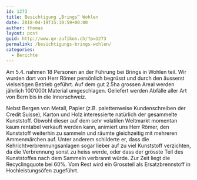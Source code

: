 ```yaml
---
id: 1273
title: Besichtigung „Brings“ Wohlen
date: 2018-04-19T15:30:59+00:00
author: thomas
layout: post
guid: http://www.qv-zufikon.ch/?p=1273
permalink: /besichtigungs-brings-wohlen/
categories:
  - Berichte
---
```

Am 5.4. nahmen 18 Personen an der Führung bei Brings in Wohlen teil. Wir wurden dort von Herr Römer persönlich begrüsst und durch den äusserst vielseitigen Betrieb geführt. Auf dem gut 2.5ha grossen Areal werden jährlich 100’000t Material umgeschlagen. Geliefert werden Abfälle aller Art von Bern bis in die Innerschweiz.

Nebst Bergen von Metall, Papier (z.B. palettenweise Kundenschreiben der Credit Suisse), Karton und Holz interessierte natürlich der gesammelte Kunststoff. Obwohl dieser auf dem sehr volatilen Weltmarkt momentan kaum rentabel verkauft werden kann, animiert uns Herr Römer, den Kunststoff weiterhin zu sammeln und räumte gleichzeitig mit mehreren Ammenmärchen auf. Unter anderem schilderte er, dass die Kehrichtverbrennungsanlagen sogar lieber auf zu viel Kunststoff verzichten, da die Verbrennung sonst zu heiss werde, oder dass der grösste Teil des Kunststoffes nach dem Sammeln verbrannt würde. Zur Zeit liegt die Recyclingquote bei 60%. Vom Rest wird ein Grossteil als Ersatzbrennstoff in Hochleistungsöfen zugeführt.